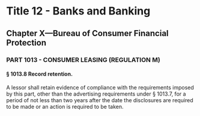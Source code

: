 
# Title 12 - Banks and Banking
## Chapter X—Bureau of Consumer Financial Protection
### PART 1013 - CONSUMER LEASING (REGULATION M)
#### § 1013.8 Record retention.

A lessor shall retain evidence of compliance with the requirements imposed by this part, other than the advertising requirements under § 1013.7, for a period of not less than two years after the date the disclosures are required to be made or an action is required to be taken.
